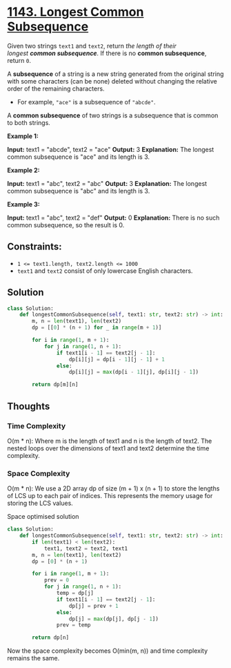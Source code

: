 # [1143. Longest Common Subsequence](https://leetcode.com/problems/longest-common-subsequence/)

Given two strings `text1` and `text2`, return *the length of their longest **common subsequence**.* If there is no **common subsequence**, return `0`.

A **subsequence** of a string is a new string generated from the original string with some characters (can be none) deleted without changing the relative order of the remaining characters.

- For example, `"ace"` is a subsequence of `"abcde"`.

A **common subsequence** of two strings is a subsequence that is common to both strings.

**Example 1:**

**Input:** text1 = "abcde", text2 = "ace"
**Output:** 3
**Explanation:** The longest common subsequence is "ace" and its length is 3.

**Example 2:**

**Input:** text1 = "abc", text2 = "abc"
**Output:** 3
**Explanation:** The longest common subsequence is "abc" and its length is 3.

**Example 3:**

**Input:** text1 = "abc", text2 = "def"
**Output:** 0
**Explanation:** There is no such common subsequence, so the result is 0.

## **Constraints:**

- `1 <= text1.length, text2.length <= 1000`
- `text1` and `text2` consist of only lowercase English characters.

## Solution

```python
class Solution:
    def longestCommonSubsequence(self, text1: str, text2: str) -> int:
        m, n = len(text1), len(text2)
        dp = [[0] * (n + 1) for _ in range(m + 1)]

        for i in range(1, m + 1):
            for j in range(1, n + 1):
                if text1[i - 1] == text2[j - 1]:
                    dp[i][j] = dp[i - 1][j - 1] + 1
                else:
                    dp[i][j] = max(dp[i - 1][j], dp[i][j - 1])

        return dp[m][n]

```

## Thoughts

### Time Complexity

O(m \* n): Where m is the length of text1 and n is the length of text2. The nested loops over the dimensions of text1 and text2 determine the time complexity.

### Space Complexity

O(m \* n): We use a 2D array dp of size (m + 1) x (n + 1) to store the lengths of LCS up to each pair of indices. This represents the memory usage for storing the LCS values.

Space optimised solution

```python
class Solution:
    def longestCommonSubsequence(self, text1: str, text2: str) -> int:
        if len(text1) < len(text2):
            text1, text2 = text2, text1
        m, n = len(text1), len(text2)
        dp = [0] * (n + 1)

        for i in range(1, m + 1):
            prev = 0
            for j in range(1, n + 1):
                temp = dp[j]
                if text1[i - 1] == text2[j - 1]:
                    dp[j] = prev + 1
                else:
                    dp[j] = max(dp[j], dp[j - 1])
                prev = temp

        return dp[n]

```

Now the space complexity becomes O(min(m, n)) and time complexity remains the same.
